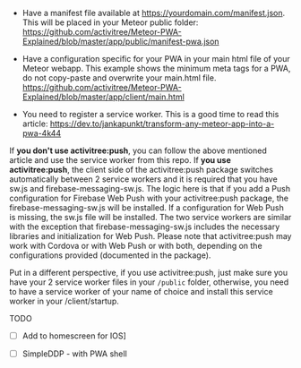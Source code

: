 * Have a manifest file available at https://yourdomain.com/manifest.json. This will be placed in your Meteor public folder: https://github.com/activitree/Meteor-PWA-Explained/blob/master/app/public/manifest-pwa.json

* Have a configuration specific for your PWA in your main html file of your Meteor webapp. This example shows the minimum meta tags for a PWA, do not copy-paste and overwrite your main.html file. https://github.com/activitree/Meteor-PWA-Explained/blob/master/app/client/main.html

* You need to register a service worker. This is a good time to read this article: https://dev.to/jankapunkt/transform-any-meteor-app-into-a-pwa-4k44

If **you don't use activitree:push**, you can follow the above mentioned article and use the service worker from this repo.
If **you use activitree:push**, the client side of the activitree:push package switches automatically between 2 service workers and it is required that you have sw.js and firebase-messaging-sw.js. The logic here is that if you add a Push configuration for Firebase Web Push with your activitree:push package, the firebase-messaging-sw.js will be installed. If a configuration for Web Push is missing, the sw.js file will be installed. The two service workers are similar with the exception that firebase-messaging-sw.js includes the necessary libraries and initialization for Web Push. Please note that activitree:push may work with Cordova or with Web Push or with both, depending on the configurations provided (documented in the package).

Put in a different perspective, if you use activitree:push, just make sure you have your 2 service worker files in your `/public` folder, otherwise, you need to have a service worker of your name of choice and install this service worker in your /client/startup.




TODO

- [ ] Add to homescreen for IOS]
- [ ] SimpleDDP - with PWA shell

